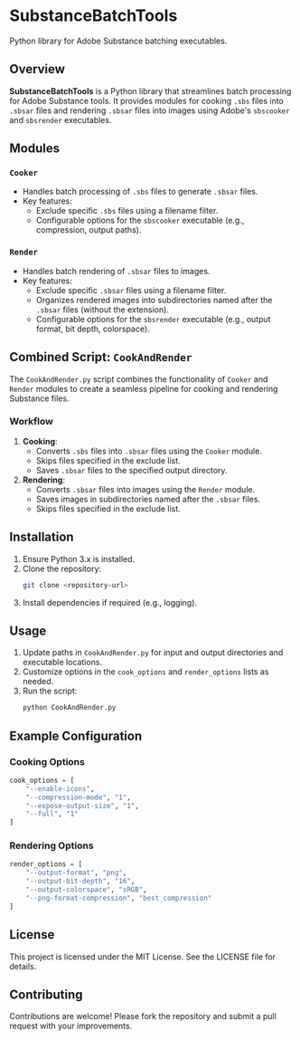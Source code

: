 
# SubstanceBatchTools

Python library for Adobe Substance batching executables.

## Overview

**SubstanceBatchTools** is a Python library that streamlines batch processing for Adobe Substance tools. It provides modules for cooking `.sbs` files into `.sbsar` files and rendering `.sbsar` files into images using Adobe's `sbscooker` and `sbsrender` executables.

## Modules

### `Cooker`
- Handles batch processing of `.sbs` files to generate `.sbsar` files.
- Key features:
  - Exclude specific `.sbs` files using a filename filter.
  - Configurable options for the `sbscooker` executable (e.g., compression, output paths).

### `Render`
- Handles batch rendering of `.sbsar` files to images.
- Key features:
  - Exclude specific `.sbsar` files using a filename filter.
  - Organizes rendered images into subdirectories named after the `.sbsar` files (without the extension).
  - Configurable options for the `sbsrender` executable (e.g., output format, bit depth, colorspace).

## Combined Script: `CookAndRender`

The `CookAndRender.py` script combines the functionality of `Cooker` and `Render` modules to create a seamless pipeline for cooking and rendering Substance files.

### Workflow
1. **Cooking**:
   - Converts `.sbs` files into `.sbsar` files using the `Cooker` module.
   - Skips files specified in the exclude list.
   - Saves `.sbsar` files to the specified output directory.
2. **Rendering**:
   - Converts `.sbsar` files into images using the `Render` module.
   - Saves images in subdirectories named after the `.sbsar` files.
   - Skips files specified in the exclude list.

## Installation

1. Ensure Python 3.x is installed.
2. Clone the repository:
   ```bash
   git clone <repository-url>
   ```
3. Install dependencies if required (e.g., logging).

## Usage

1. Update paths in `CookAndRender.py` for input and output directories and executable locations.
2. Customize options in the `cook_options` and `render_options` lists as needed.
3. Run the script:
   ```bash
   python CookAndRender.py
   ```

## Example Configuration

### Cooking Options
```python
cook_options = [
    "--enable-icons",
    "--compression-mode", "1",
    "--expose-output-size", "1",
    "--full", "1"
]
```

### Rendering Options
```python
render_options = [
    "--output-format", "png",
    "--output-bit-depth", "16",
    "--output-colorspace", "sRGB",
    "--png-format-compression", "best_compression"
]
```

## License

This project is licensed under the MIT License. See the LICENSE file for details.

## Contributing

Contributions are welcome! Please fork the repository and submit a pull request with your improvements.
